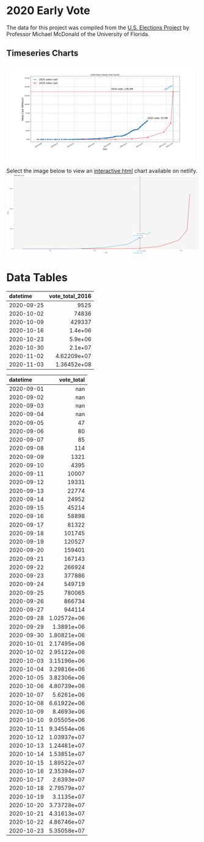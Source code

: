 # 2020 Early Vote
The data for this project was compiled from the [U.S. Elections Project](https://electproject.github.io/Early-Vote-2020G/index.html) by Professor Michael McDonald of the University of Florida.

## Timeseries Charts
![Image](./2020_vs_2016_votes.png)

Select the image below to view an [interactive html](https://trusting-hugle-9a5eb0.netlify.app/) chart available on netlify.
[![image](./interactive_screenshot.png)](https://trusting-hugle-9a5eb0.netlify.app/)

# Data Tables
<!--start table_2016-->
| datetime   |   vote_total_2016 |
|:-----------|------------------:|
| 2020-09-25 |    9525           |
| 2020-10-02 |   74836           |
| 2020-10-09 |  429337           |
| 2020-10-16 |       1.4e+06     |
| 2020-10-23 |       5.9e+06     |
| 2020-10-30 |       2.1e+07     |
| 2020-11-02 |       4.62209e+07 |
| 2020-11-03 |       1.36452e+08 |
<!--end table_2016-->

<!--start table_2020-->
| datetime   |       vote_total |
|:-----------|-----------------:|
| 2020-09-01 |    nan           |
| 2020-09-02 |    nan           |
| 2020-09-03 |    nan           |
| 2020-09-04 |    nan           |
| 2020-09-05 |     47           |
| 2020-09-06 |     80           |
| 2020-09-07 |     85           |
| 2020-09-08 |    114           |
| 2020-09-09 |   1321           |
| 2020-09-10 |   4395           |
| 2020-09-11 |  10007           |
| 2020-09-12 |  19331           |
| 2020-09-13 |  22774           |
| 2020-09-14 |  24952           |
| 2020-09-15 |  45214           |
| 2020-09-16 |  58898           |
| 2020-09-17 |  81322           |
| 2020-09-18 | 101745           |
| 2020-09-19 | 120527           |
| 2020-09-20 | 159401           |
| 2020-09-21 | 167143           |
| 2020-09-22 | 266924           |
| 2020-09-23 | 377886           |
| 2020-09-24 | 549719           |
| 2020-09-25 | 780065           |
| 2020-09-26 | 866734           |
| 2020-09-27 | 944114           |
| 2020-09-28 |      1.02572e+06 |
| 2020-09-29 |      1.3891e+06  |
| 2020-09-30 |      1.80821e+06 |
| 2020-10-01 |      2.17495e+06 |
| 2020-10-02 |      2.95122e+06 |
| 2020-10-03 |      3.15196e+06 |
| 2020-10-04 |      3.29816e+06 |
| 2020-10-05 |      3.82306e+06 |
| 2020-10-06 |      4.80739e+06 |
| 2020-10-07 |      5.6261e+06  |
| 2020-10-08 |      6.61922e+06 |
| 2020-10-09 |      8.4693e+06  |
| 2020-10-10 |      9.05505e+06 |
| 2020-10-11 |      9.34554e+06 |
| 2020-10-12 |      1.03937e+07 |
| 2020-10-13 |      1.24481e+07 |
| 2020-10-14 |      1.53851e+07 |
| 2020-10-15 |      1.89522e+07 |
| 2020-10-16 |      2.35394e+07 |
| 2020-10-17 |      2.6393e+07  |
| 2020-10-18 |      2.79579e+07 |
| 2020-10-19 |      3.1135e+07  |
| 2020-10-20 |      3.73728e+07 |
| 2020-10-21 |      4.31613e+07 |
| 2020-10-22 |      4.86746e+07 |
| 2020-10-23 |      5.35058e+07 |
<!--end table_2020-->